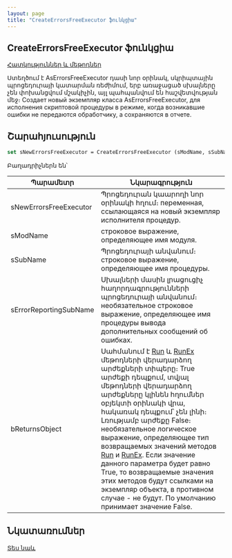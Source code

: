 ```yaml
---
layout: page
title: "CreateErrorsFreeExecutor ֆունկցիա"
---
```


## CreateErrorsFreeExecutor ֆունկցիա


[Հատկություններ և մեթոդներ](../AsErrorsFreeExecutor.md)

Ստեղծում է AsErrorsFreeExecutor դասի նոր օրինակ, սկրիպտային պրոցեդուրայի կատարման ռեժիմում, երբ առաջացած սխալները չեն փոխանցվում մշակիչին, այլ պահպանվում են հաշվետվության մեջ։ 
Создает новый экземпляр класса AsErrorsFreeExecutor, для исполнения скриптовой процедуры в режиме, когда возникавшие ошибки не передаются обработчику, а сохраняются в отчете.

## Շարահյուսություն

```vb
set sNewErrorsFreeExecutor = CreateErrorsFreeExecutor (sModName, sSubName, [sErrorReportingSubName As String], [bReturnsObject])
```

Բաղադրիչներն են՝

| Պարամետր | Նկարագրություն |
|--|--|
| sNewErrorsFreeExecutor | Պրոցեդուրան կաարողի նոր օրինակի հղում։ переменная, ссылающаяся на новый экземпляр исполнителя процедур. |
| sModName| строковое выражение, определяющее имя модуля. |
| sSubName| Պրոցեդուրայի անվանում։ строковое выражение, определяющее имя процедуры. |
| sErrorReportingSubName | Սխալների մասին լրացուցիչ հաղորդագրությունների պրոցեդուրայի անվանում։   необязательное строковое выражение, определяющее имя процедуры вывода дополнительных сообщений об ошибках. |
| bReturnsObject| Սահմանում է [Run](../AsErrorsFreeExecutor/Run_Err.html) և [RunEx](../AsErrorsFreeExecutor/RunEx_Err.html) մեթոդների վերադարձող արժեքների տիպերը։ True արժեքի դեպքում, տվյալ մեթոդների վերադարձող արժեքները կլինեն հղումներ օբյեկտի օրինակի վրա, հակառակ դեպքում՝ չեն լինի։ Լռությամբ արժեքը False։ необязательное логическое выражение, определяющее тип возвращаемых значений методов [Run](../AsErrorsFreeExecutor/Run_Err.html) и [RunEx](../AsErrorsFreeExecutor/RunEx_Err.html). Если значение данного параметра будет равно True, то возвращаемые значения этих методов будут ссылками на экземпляр объекта, в противном случае - не будут. По умолчанию принимает значение False. |


## Նկատառումներ

[Տես նաև](../../constructors.html)
